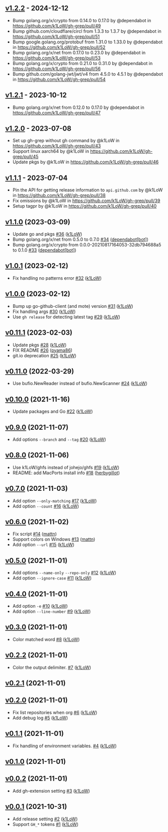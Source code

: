 ## [v1.2.2](https://github.com/k1LoW/gh-grep/compare/v1.2.1...v1.2.2) - 2024-12-12
- Bump golang.org/x/crypto from 0.14.0 to 0.17.0 by @dependabot in https://github.com/k1LoW/gh-grep/pull/49
- Bump github.com/cloudflare/circl from 1.3.3 to 1.3.7 by @dependabot in https://github.com/k1LoW/gh-grep/pull/51
- Bump google.golang.org/protobuf from 1.31.0 to 1.33.0 by @dependabot in https://github.com/k1LoW/gh-grep/pull/52
- Bump golang.org/x/net from 0.17.0 to 0.23.0 by @dependabot in https://github.com/k1LoW/gh-grep/pull/53
- Bump golang.org/x/crypto from 0.21.0 to 0.31.0 by @dependabot in https://github.com/k1LoW/gh-grep/pull/56
- Bump github.com/golang-jwt/jwt/v4 from 4.5.0 to 4.5.1 by @dependabot in https://github.com/k1LoW/gh-grep/pull/54

## [v1.2.1](https://github.com/k1LoW/gh-grep/compare/v1.2.0...v1.2.1) - 2023-10-12
- Bump golang.org/x/net from 0.12.0 to 0.17.0 by @dependabot in https://github.com/k1LoW/gh-grep/pull/47

## [v1.2.0](https://github.com/k1LoW/gh-grep/compare/v1.1.1...v1.2.0) - 2023-07-08
- Set up gh-grep without gh command by @k1LoW in https://github.com/k1LoW/gh-grep/pull/43
- Support linux aarch64 by @k1LoW in https://github.com/k1LoW/gh-grep/pull/45
- Update pkgs by @k1LoW in https://github.com/k1LoW/gh-grep/pull/46

## [v1.1.1](https://github.com/k1LoW/gh-grep/compare/v1.1.0...v1.1.1) - 2023-07-04
- Pin the API for getting release information to `api.github.com` by @k1LoW in https://github.com/k1LoW/gh-grep/pull/38
- Fix omissions by @k1LoW in https://github.com/k1LoW/gh-grep/pull/39
- Setup tagpr by @k1LoW in https://github.com/k1LoW/gh-grep/pull/40

## [v1.1.0](https://github.com/k1LoW/gh-grep/compare/v1.0.1...v1.1.0) (2023-03-09)

* Update go and pkgs [#36](https://github.com/k1LoW/gh-grep/pull/36) ([k1LoW](https://github.com/k1LoW))
* Bump golang.org/x/net from 0.5.0 to 0.7.0 [#34](https://github.com/k1LoW/gh-grep/pull/34) ([dependabot[bot]](https://github.com/apps/dependabot))
* Bump golang.org/x/crypto from 0.0.0-20210817164053-32db794688a5 to 0.1.0 [#33](https://github.com/k1LoW/gh-grep/pull/33) ([dependabot[bot]](https://github.com/apps/dependabot))

## [v1.0.1](https://github.com/k1LoW/gh-grep/compare/v1.0.0...v1.0.1) (2023-02-12)

* Fix handling no patterns error [#32](https://github.com/k1LoW/gh-grep/pull/32) ([k1LoW](https://github.com/k1LoW))

## [v1.0.0](https://github.com/k1LoW/gh-grep/compare/v0.11.1...v1.0.0) (2023-02-12)

* Bump up go-github-client (and mote) version [#31](https://github.com/k1LoW/gh-grep/pull/31) ([k1LoW](https://github.com/k1LoW))
* Fix handling args [#30](https://github.com/k1LoW/gh-grep/pull/30) ([k1LoW](https://github.com/k1LoW))
* Use `gh release` for detecting latest tag [#29](https://github.com/k1LoW/gh-grep/pull/29) ([k1LoW](https://github.com/k1LoW))

## [v0.11.1](https://github.com/k1LoW/gh-grep/compare/v0.11.0...v0.11.1) (2023-02-03)

* Update pkgs [#28](https://github.com/k1LoW/gh-grep/pull/28) ([k1LoW](https://github.com/k1LoW))
* FIX README [#26](https://github.com/k1LoW/gh-grep/pull/26) ([pyama86](https://github.com/pyama86))
* git.io deprecation [#25](https://github.com/k1LoW/gh-grep/pull/25) ([k1LoW](https://github.com/k1LoW))

## [v0.11.0](https://github.com/k1LoW/gh-grep/compare/v0.10.0...v0.11.0) (2022-03-29)

* Use bufio.NewReader instead of bufio.NewScanner [#24](https://github.com/k1LoW/gh-grep/pull/24) ([k1LoW](https://github.com/k1LoW))

## [v0.10.0](https://github.com/k1LoW/gh-grep/compare/v0.9.0...v0.10.0) (2021-11-16)

* Update packages and Go [#22](https://github.com/k1LoW/gh-grep/pull/22) ([k1LoW](https://github.com/k1LoW))

## [v0.9.0](https://github.com/k1LoW/gh-grep/compare/v0.8.0...v0.9.0) (2021-11-07)

* Add options `--branch` and `--tag` [#20](https://github.com/k1LoW/gh-grep/pull/20) ([k1LoW](https://github.com/k1LoW))

## [v0.8.0](https://github.com/k1LoW/gh-grep/compare/v0.7.0...v0.8.0) (2021-11-06)

* Use k1LoW/ghfs instead of johejo/ghfs [#19](https://github.com/k1LoW/gh-grep/pull/19) ([k1LoW](https://github.com/k1LoW))
* README: add MacPorts install info [#18](https://github.com/k1LoW/gh-grep/pull/18) ([herbygillot](https://github.com/herbygillot))

## [v0.7.0](https://github.com/k1LoW/gh-grep/compare/v0.6.0...v0.7.0) (2021-11-03)

* Add option `--only-matching` [#17](https://github.com/k1LoW/gh-grep/pull/17) ([k1LoW](https://github.com/k1LoW))
* Add option `--count` [#16](https://github.com/k1LoW/gh-grep/pull/16) ([k1LoW](https://github.com/k1LoW))

## [v0.6.0](https://github.com/k1LoW/gh-grep/compare/v0.5.0...v0.6.0) (2021-11-02)

* Fix script [#14](https://github.com/k1LoW/gh-grep/pull/14) ([mattn](https://github.com/mattn))
* Support colors on Windows [#13](https://github.com/k1LoW/gh-grep/pull/13) ([mattn](https://github.com/mattn))
* Add option `--url` [#15](https://github.com/k1LoW/gh-grep/pull/15) ([k1LoW](https://github.com/k1LoW))

## [v0.5.0](https://github.com/k1LoW/gh-grep/compare/v0.4.0...v0.5.0) (2021-11-01)

* Add options `--name-only` `--repo-only` [#12](https://github.com/k1LoW/gh-grep/pull/12) ([k1LoW](https://github.com/k1LoW))
* Add option `--ignore-case` [#11](https://github.com/k1LoW/gh-grep/pull/11) ([k1LoW](https://github.com/k1LoW))

## [v0.4.0](https://github.com/k1LoW/gh-grep/compare/v0.3.0...v0.4.0) (2021-11-01)

* Add option `-e` [#10](https://github.com/k1LoW/gh-grep/pull/10) ([k1LoW](https://github.com/k1LoW))
* Add option `--line-number` [#9](https://github.com/k1LoW/gh-grep/pull/9) ([k1LoW](https://github.com/k1LoW))

## [v0.3.0](https://github.com/k1LoW/gh-grep/compare/v0.2.2...v0.3.0) (2021-11-01)

* Color matched word [#8](https://github.com/k1LoW/gh-grep/pull/8) ([k1LoW](https://github.com/k1LoW))

## [v0.2.2](https://github.com/k1LoW/gh-grep/compare/v0.2.1...v0.2.2) (2021-11-01)

* Color the output delimiter. [#7](https://github.com/k1LoW/gh-grep/pull/7) ([k1LoW](https://github.com/k1LoW))

## [v0.2.1](https://github.com/k1LoW/gh-grep/compare/v0.2.0...v0.2.1) (2021-11-01)


## [v0.2.0](https://github.com/k1LoW/gh-grep/compare/v0.1.1...v0.2.0) (2021-11-01)

* Fix list repositories when org [#6](https://github.com/k1LoW/gh-grep/pull/6) ([k1LoW](https://github.com/k1LoW))
* Add debug log [#5](https://github.com/k1LoW/gh-grep/pull/5) ([k1LoW](https://github.com/k1LoW))

## [v0.1.1](https://github.com/k1LoW/gh-grep/compare/v0.1.0...v0.1.1) (2021-11-01)

* Fix handling of environment variables. [#4](https://github.com/k1LoW/gh-grep/pull/4) ([k1LoW](https://github.com/k1LoW))

## [v0.1.0](https://github.com/k1LoW/gh-grep/compare/v0.0.2...v0.1.0) (2021-11-01)


## [v0.0.2](https://github.com/k1LoW/gh-grep/compare/v0.0.1...v0.0.2) (2021-11-01)

* Add gh-extension setting [#3](https://github.com/k1LoW/gh-grep/pull/3) ([k1LoW](https://github.com/k1LoW))

## [v0.0.1](https://github.com/k1LoW/gh-grep/compare/a30357888af0...v0.0.1) (2021-10-31)

* Add release setting [#2](https://github.com/k1LoW/gh-grep/pull/2) ([k1LoW](https://github.com/k1LoW))
* Support `GH_*` tokens [#1](https://github.com/k1LoW/gh-grep/pull/1) ([k1LoW](https://github.com/k1LoW))
